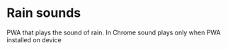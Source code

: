 # Rain sounds

PWA that plays the sound of rain. In Chrome sound plays only when PWA installed on device
